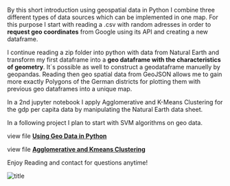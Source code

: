 By this short introduction using geospatial data in Python I combine three different types of data sources which can be implemented in one map. For this purpose I start with reading a .csv with random adresses in order to **request geo coordinates** from Google using its API and creating a new dataframe.

I continue reading a zip folder into python with data from Natural Earth and transform my first dataframe into a **geo dataframe with the characteristics of geometry**. It´s possible as well to construct a geodataframe manuelly by geopandas. Reading then geo spatial data from GeoJSON allows me to gain more exactly Polygons of the German districts for plotting them with previous geo dataframes into a unique map. 

In a 2nd jupyter notebook I apply Agglomerative and K-Means Clustering for the gdp per capita data by manipulating the Natural Earth data sheet. 

In a following project I plan to start with SVM algorithms on geo data.

view file **[Using Geo Data in Python](https://bit.ly/2SN3oTl)** 

view file **[Agglomerative and Kmeans Clustering](https://bit.ly/2SN3D0H)**

Enjoy Reading and contact for questions anytime!

![title](geodata.jpeg)

